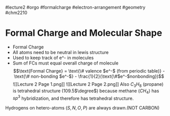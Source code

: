 #lecture2
#orgo
#formalcharge
#electron-arrangement
#geometry
#chm2210

# Formal Charge and Molecular Shape
-  Formal Charge
- All atoms need to be neutral in lewis structure
- Used to keep track of e^- in molecules
- Sum of FCs must equal overall charge of molecule
$$\text{Formal Charge} = \text{\# valence $e^-$ (from periodic table)} - \text{\# non-bonding $e^-$} - \frac{1}{2}(\text{\#$e^-$nonbonding})$$
![[Lecture 2 Page 1.png]]
![[Lecture 2 Page 2.png]]
Also $C_3H_8$ (propane) is tetrahedral structure (109.5$\degree$) because methane ($CH_4$) has $sp^3$ hybridization, and therefore has tetrahedral structure.

Hydrogens on hetero-atoms ($S,N,O,P$) are always drawn.(NOT CARBON)